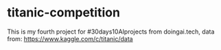 # titanic-competition
This is my fourth project for #30days10AIprojects from doingai.tech, data from: https://www.kaggle.com/c/titanic/data
